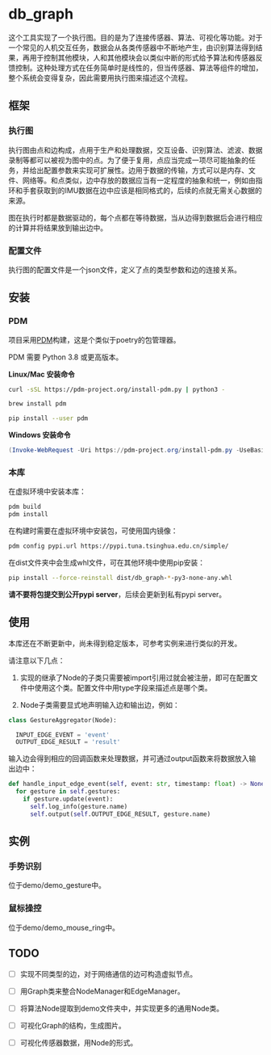 # db_graph

这个工具实现了一个执行图。目的是为了连接传感器、算法、可视化等功能。对于一个常见的人机交互任务，数据会从各类传感器中不断地产生，由识别算法得到结果，再用于控制其他模块，人和其他模块会以类似中断的形式给予算法和传感器反馈控制。这种处理方式在任务简单时是线性的，但当传感器、算法等组件的增加，整个系统会变得复杂，因此需要用执行图来描述这个流程。

## 框架

### 执行图

执行图由点和边构成，点用于生产和处理数据，交互设备、识别算法、滤波、数据录制等都可以被视为图中的点。为了便于复用，点应当完成一项尽可能抽象的任务，并给出配置参数来实现可扩展性。边用于数据的传输，方式可以是内存、文件、网络等。和点类似，边中存放的数据应当有一定程度的抽象和统一，例如由指环和手套获取到的IMU数据在边中应该是相同格式的，后续的点就无需关心数据的来源。

图在执行时都是数据驱动的，每个点都在等待数据，当从边得到数据后会进行相应的计算并将结果放到输出边中。

### 配置文件

执行图的配置文件是一个json文件，定义了点的类型参数和边的连接关系。

## 安装

### PDM

项目采用[PDM](https://github.com/pdm-project/pdm)构建，这是个类似于poetry的包管理器。

PDM 需要 Python 3.8 或更高版本。

**Linux/Mac 安装命令**

```bash
curl -sSL https://pdm-project.org/install-pdm.py | python3 -
```

```bash
brew install pdm
```

```bash
pip install --user pdm
```

**Windows 安装命令**

```powershell
(Invoke-WebRequest -Uri https://pdm-project.org/install-pdm.py -UseBasicParsing).Content | python -
```

### 本库

在虚拟环境中安装本库：

```bash
pdm build
pdm install
```

在构建时需要在虚拟环境中安装包，可使用国内镜像：

```bash
pdm config pypi.url https://pypi.tuna.tsinghua.edu.cn/simple/
```

在dist文件夹中会生成whl文件，可在其他环境中使用pip安装：

```bash
pip install --force-reinstall dist/db_graph-*-py3-none-any.whl
```

**请不要将包提交到公开pypi server**，后续会更新到私有pypi server。

## 使用

本库还在不断更新中，尚未得到稳定版本，可参考实例来进行类似的开发。

请注意以下几点：

1. 实现的继承了Node的子类只需要被import引用过就会被注册，即可在配置文件中使用这个类。配置文件中用type字段来描述点是哪个类。

2. Node子类需要显式地声明输入边和输出边，例如：

```python
class GestureAggregator(Node):

  INPUT_EDGE_EVENT = 'event'
  OUTPUT_EDGE_RESULT = 'result'
```

输入边会得到相应的回调函数来处理数据，并可通过output函数来将数据放入输出边中：

```python
def handle_input_edge_event(self, event: str, timestamp: float) -> None:
  for gesture in self.gestures:
    if gesture.update(event):
      self.log_info(gesture.name)
      self.output(self.OUTPUT_EDGE_RESULT, gesture.name)
```

## 实例

### 手势识别

位于demo/demo_gesture中。

### 鼠标操控

位于demo/demo_mouse_ring中。

## TODO

- [ ] 实现不同类型的边，对于网络通信的边可构造虚拟节点。

- [ ] 用Graph类来整合NodeManager和EdgeManager。

- [ ] 将算法Node提取到demo文件夹中，并实现更多的通用Node类。

- [ ] 可视化Graph的结构，生成图片。

- [ ] 可视化传感器数据，用Node的形式。